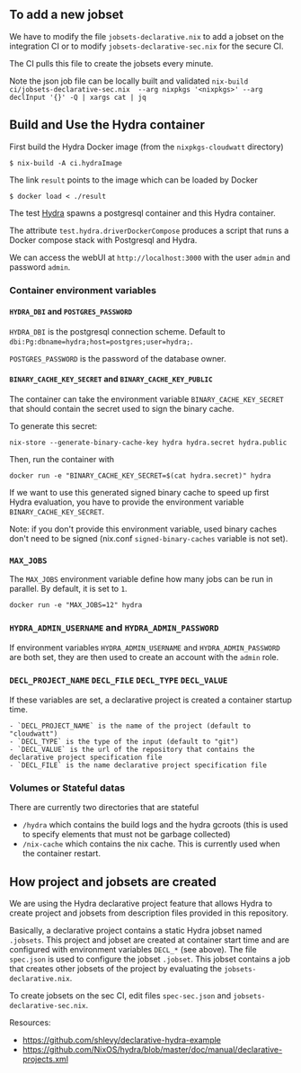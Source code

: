 ## To add a new jobset

We have to modify the file `jobsets-declarative.nix` to add a jobset
on the integration CI or to modify `jobsets-declarative-sec.nix` for
the secure CI.

The CI pulls this file to create the jobsets every minute.

Note the json job file can be locally built and validated
`nix-build ci/jobsets-declarative-sec.nix  --arg nixpkgs '<nixpkgs>' --arg declInput '{}' -Q | xargs cat | jq`


## Build and Use the Hydra container

First build the Hydra Docker image (from the `nixpkgs-cloudwatt` directory)
```
$ nix-build -A ci.hydraImage
```

The link `result` points to the image which can be loaded by Docker
```
$ docker load < ./result
```

The test [Hydra](../tests/hydra.nix) spawns a postgresql container and
this Hydra container.

The attribute `test.hydra.driverDockerCompose` produces a script that
runs a Docker compose stack with Postgresql and Hydra.

We can access the webUI at `http://localhost:3000` with the user
`admin` and password `admin`.

### Container environment variables

#### `HYDRA_DBI` and `POSTGRES_PASSWORD`

`HYDRA_DBI` is the postgresql connection scheme. Default to
`dbi:Pg:dbname=hydra;host=postgres;user=hydra;`.

`POSTGRES_PASSWORD` is the password of the database owner.


#### `BINARY_CACHE_KEY_SECRET` and `BINARY_CACHE_KEY_PUBLIC`

The container can take the environment variable `BINARY_CACHE_KEY_SECRET`
that should contain the secret used to sign the binary cache.

To generate this secret:
```
nix-store --generate-binary-cache-key hydra hydra.secret hydra.public
```

Then, run the container with
```
docker run -e "BINARY_CACHE_KEY_SECRET=$(cat hydra.secret)" hydra
```

If we want to use this generated signed binary cache to speed up first Hydra
evaluation, you have to provide the environment variable
`BINARY_CACHE_KEY_SECRET`.

Note: if you don't provide this environment variable, used binary caches
      don't need to be signed (nix.conf `signed-binary-caches` variable is not set).


### `MAX_JOBS`

The `MAX_JOBS` environment variable define how many jobs can be run in
parallel. By default, it is set to `1`.

```
docker run -e "MAX_JOBS=12" hydra
```


### `HYDRA_ADMIN_USERNAME` and `HYDRA_ADMIN_PASSWORD`

If environment variables `HYDRA_ADMIN_USERNAME` and `HYDRA_ADMIN_PASSWORD`
are both set, they are then used to create an account with the `admin` role.


### `DECL_PROJECT_NAME` `DECL_FILE` `DECL_TYPE` `DECL_VALUE`

If these variables are set, a declarative project is created a
container startup time.

    - `DECL_PROJECT_NAME` is the name of the project (default to "cloudwatt")
    - `DECL_TYPE` is the type of the input (default to "git")
    - `DECL_VALUE` is the url of the repository that contains the declarative project specification file
    - `DECL_FILE` is the name declarative project specification file


### Volumes or Stateful datas

There are currently two directories that are stateful

- `/hydra` which contains the build logs and the hydra gcroots (this
  is used to specify elements that must not be garbage collected)
- `/nix-cache` which contains the nix cache. This is currently used
  when the container restart.


## How project and jobsets are created

We are using the Hydra declarative project feature that allows Hydra
to create project and jobsets from description files provided in this
repository.

Basically, a declarative project contains a static Hydra jobset named
`.jobsets`. This project and jobset are created at container start
time and are configured with environment variables `DECL_*` (see
above). The file `spec.json` is used to configure the jobset
`.jobset`. This jobset contains a job that creates other jobsets of
the project by evaluating the `jobsets-declarative.nix`.

To create jobsets on the sec CI, edit files `spec-sec.json` and
`jobsets-declarative-sec.nix`.

Resources:

- https://github.com/shlevy/declarative-hydra-example
- https://github.com/NixOS/hydra/blob/master/doc/manual/declarative-projects.xml
